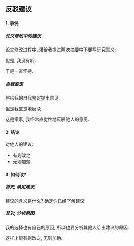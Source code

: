 ## 反驳建议

#### 1. 事例

##### 论文修改中的建议

论文修改过程中, 潘给我提过两次摘要中不要写研究意义;

但是, 我没有听.

于是一直坚持. 

##### 自我鉴定

熊给我的自我鉴定提出意见, 

但是我直觉地反驳

这是常事, 我经常直觉性地反驳他人的意见.

#### 2. 结论

对他人的建议:

- 有则改之
- 无则加勉

#### 3. 如何改?

##### 首先, 确定建议

建议的含义是什么? 确定你已经了解建议!

##### 其次, 分析原因

我的选择也有自己的原因, 所以也要分析其他人给出建议的原因. 

这样才能有则改之, 无则加勉.

